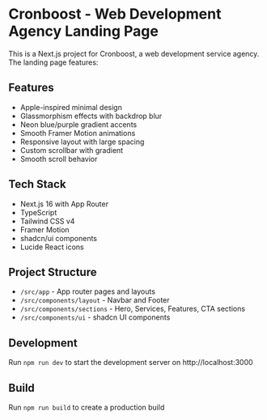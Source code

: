 # Cronboost - Web Development Agency Landing Page

This is a Next.js project for Cronboost, a web development service agency. The landing page features:

## Features
- Apple-inspired minimal design
- Glassmorphism effects with backdrop blur
- Neon blue/purple gradient accents
- Smooth Framer Motion animations
- Responsive layout with large spacing
- Custom scrollbar with gradient
- Smooth scroll behavior

## Tech Stack
- Next.js 16 with App Router
- TypeScript
- Tailwind CSS v4
- Framer Motion
- shadcn/ui components
- Lucide React icons

## Project Structure
- `/src/app` - App router pages and layouts
- `/src/components/layout` - Navbar and Footer
- `/src/components/sections` - Hero, Services, Features, CTA sections
- `/src/components/ui` - shadcn UI components

## Development
Run `npm run dev` to start the development server on http://localhost:3000

## Build
Run `npm run build` to create a production build
